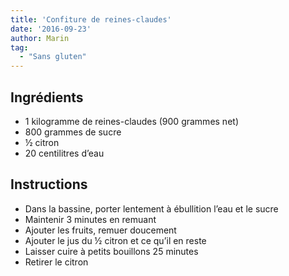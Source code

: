 ```yaml
---
title: 'Confiture de reines-claudes'
date: '2016-09-23'
author: Marin
tag: 
  - "Sans gluten"
---
```

## Ingrédients
- 1 kilogramme de reines-claudes (900 grammes net)
- 800 grammes de sucre
- ½ citron
- 20 centilitres d’eau

## Instructions
- Dans la bassine, porter lentement à ébullition l’eau et le sucre
- Maintenir 3 minutes en remuant
- Ajouter les fruits, remuer doucement
- Ajouter le jus du ½ citron et ce qu’il en reste
- Laisser cuire à petits bouillons 25 minutes
- Retirer le citron

